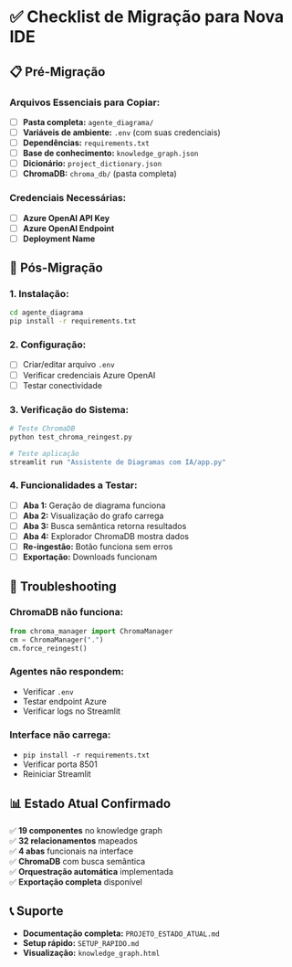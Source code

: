 # ✅ Checklist de Migração para Nova IDE

## 📋 Pré-Migração

### Arquivos Essenciais para Copiar:
- [ ] **Pasta completa:** `agente_diagrama/`
- [ ] **Variáveis de ambiente:** `.env` (com suas credenciais)
- [ ] **Dependências:** `requirements.txt`
- [ ] **Base de conhecimento:** `knowledge_graph.json`
- [ ] **Dicionário:** `project_dictionary.json`
- [ ] **ChromaDB:** `chroma_db/` (pasta completa)

### Credenciais Necessárias:
- [ ] **Azure OpenAI API Key**
- [ ] **Azure OpenAI Endpoint**
- [ ] **Deployment Name**

## 🔧 Pós-Migração

### 1. Instalação:
```bash
cd agente_diagrama
pip install -r requirements.txt
```

### 2. Configuração:
- [ ] Criar/editar arquivo `.env`
- [ ] Verificar credenciais Azure OpenAI
- [ ] Testar conectividade

### 3. Verificação do Sistema:
```bash
# Teste ChromaDB
python test_chroma_reingest.py

# Teste aplicação
streamlit run "Assistente de Diagramas com IA/app.py"
```

### 4. Funcionalidades a Testar:
- [ ] **Aba 1:** Geração de diagrama funciona
- [ ] **Aba 2:** Visualização do grafo carrega
- [ ] **Aba 3:** Busca semântica retorna resultados
- [ ] **Aba 4:** Explorador ChromaDB mostra dados
- [ ] **Re-ingestão:** Botão funciona sem erros
- [ ] **Exportação:** Downloads funcionam

## 🚨 Troubleshooting

### ChromaDB não funciona:
```python
from chroma_manager import ChromaManager
cm = ChromaManager(".")
cm.force_reingest()
```

### Agentes não respondem:
- Verificar `.env`
- Testar endpoint Azure
- Verificar logs no Streamlit

### Interface não carrega:
- `pip install -r requirements.txt`
- Verificar porta 8501
- Reiniciar Streamlit

## 📊 Estado Atual Confirmado

✅ **19 componentes** no knowledge graph  
✅ **32 relacionamentos** mapeados  
✅ **4 abas** funcionais na interface  
✅ **ChromaDB** com busca semântica  
✅ **Orquestração automática** implementada  
✅ **Exportação completa** disponível  

## 📞 Suporte

- **Documentação completa:** `PROJETO_ESTADO_ATUAL.md`
- **Setup rápido:** `SETUP_RAPIDO.md`
- **Visualização:** `knowledge_graph.html`
